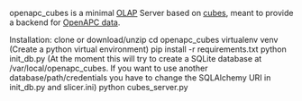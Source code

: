 openapc_cubes is a minimal [OLAP](https://en.wikipedia.org/wiki/Online_analytical_processing) Server based on [cubes](http://cubes.databrewery.org/), meant to provide a backend for [OpenAPC data](https://github.com/OpenAPC).

Installation:
    clone or download/unzip
    cd openapc_cubes
    virtualenv venv (Create a python virtual environment)
    pip install -r requirements.txt
    python init_db.py (At the moment this will try to create a SQLite database at /var/local/openapc_cubes. If you want to use another database/path/credentials you have to change the SQLAlchemy URI in init_db.py and slicer.ini)
    python cubes_server.py
